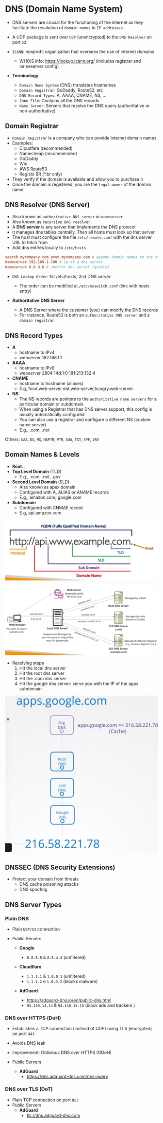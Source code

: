 # DNS (Domain Name System)

- DNS servers are crucial for the functioning of the internet as they facilitate the resolution of `domain names` to `IP addresses`.
- A UDP package is sent over `UDP` (unencrypted) to the `DNS Resolver` on port `53`
- `ICANN`: nonprofit organization that oversees the use of internet domains
  - WHOIS info: <https://lookup.icann.org/> (includes registrar and nameserver config)
- **Terminology**

  - `Domain Name System` (DNS) translates hostnames
  - `Domain Registrar`: GoDaddy, Route53, etc
  - `DNS Record Types`: A, AAAA, CNAME, NS, ...
  - `Zone File`: Contains all the DNS records
  - `Name Server`: Servers that resolve the DNS query (authoritative or non-authoritative)

## Domain Registrar

- `Domain Registrar` is a company who can provide internet domain names
- Examples:
  - Cloudfare (recommended)
  - Namecheap (recommended)
  - GoDaddy
  - Wix
  - AWS Route53
  - Registo BR (*.br only)
- They verify if the domain is available and allow you to purchase it
- Once the domain is registered, you are the `legal owner` of the domain name

## DNS Resolver (DNS Server)

- Also known as `authoritative DNS server` or `nameserver`
- Also known as `recursive DNS resolver`
- A **DNS server** is any server that implements the DNS protocol
- It manages dns tables centrally. Then all hosts must look up that server.
- The host must configure the file `/etc/resolv.conf` with the dns server URL to fetch from
- Add dns entries locally to `/etc/hosts`

```conf
search mycompany.com prod.mycompany.com # append domain names to the requests
nameserver 192.168.1.100 # ip of a dns server
nameserver 8.8.8.8 # another dns server (google)
```

- `DNS Lookup Order`: 1st /etc/hosts, 2nd DNS server.
  - The order can be modified at `/etc/nsswitch.conf` (line with hosts entry)

- **Authoritative DNS Server**

  - A DNS Server where the customer (you) can modify the DNS records
  - For instance, Route53 is both an `authoritative DNS server` and a `domain registrar`

## DNS Record Types

- **A**
  - hostname to IPv4
  - webserver 192.168.1.1
- **AAAA**
  - hostname to IPv6
  - webserver 2804:14d:1:0:181:213:132:4
- **CNAME**
  - hostname to hostname (aliases)
  - E.g, food.web-server eat.web-server,hungry.web-server
- **NS**
  - The NS records are pointers to the `authoritative name servers` for a particular domain or subdomain.
  - When using a Registrar that has DNS server support, this config is usually automatically configured
  - You can also use a registrar and configure a different NS (custom name server)
  - E.g., .com, .net

Others: `CAA`, `DS`, `MX`, `NAPTR`, `PTR`, `SOA`, `TXT`, `SPF`, `SRV`

## Domain Names & Levels

- **Root**: .
- **Top Level Domain** (TLD)
  - E.g., .com, .net, .gov
- **Second Level Domain** (SLD)
  - Also known as apex domain
  - Configured with A, ALIAS or ANAME records
  - E.g., amazon.com, google.com
- **Subdomain**
  - Configured with CNMAE record
  - E.g, api.amazon.com.

![Domain Name](./images/domain-name.png)

![DNS Flow](./images/dns-flow.png)

- Resolving steps
  1. Hit the local dns server
  1. Hit the root dns server
  1. Hit the .com dns server
  1. Hit the google dns server: serve you with the IP of the apps subdomain

![Gateway](./images/dns-caching.png)

## DNSSEC (DNS Security Extensions)

- Protect your domain from threats
  - DNS cache poisoning attacks
  - DNS spoofing

## DNS Server Types

### Plain DNS

- Plain `UDP/53` connection
- Public Servers

  - **Google**
    - `8.8.8.8` & `8.8.4.4` (unfiltered)

  - **Cloudflare**
    - `1.1.1.1` & `1.0.0.1` (unfiltered)
    - `1.1.1.2` e `1.0.0.2` (blocks malware)

  - **AdGuard**
    - <https://adguard-dns.io/en/public-dns.html>
    - `94.140.14.14` & `94.140.15.15` (block ads and trackers )

### DNS over HTTPS (DoH)

- Establishes a TCP connection (instead of UDP) using TLS (encrypted) on port `443`
- Avoids DNS leak
- Improvement: Oblivious DNS over HTTPS (ODoH)

- Public Servers
  - **AdGuard**
    - <https://dns.adguard-dns.com/dns-query>

### DNS over TLS (DoT)

- Plain TCP connection on port `853`
- Public Servers
  - **AdGuard**
    - <tls://dns.adguard-dns.com>
